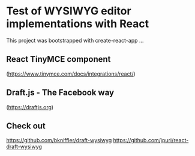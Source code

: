 # Test of WYSIWYG editor implementations with React

This project was bootstrapped with create-react-app ... 

## React TinyMCE component

(https://www.tinymce.com/docs/integrations/react/)

## Draft.js - The Facebook way

(https://draftjs.org)

## Check out

https://github.com/bkniffler/draft-wysiwyg
https://github.com/jpuri/react-draft-wysiwyg

